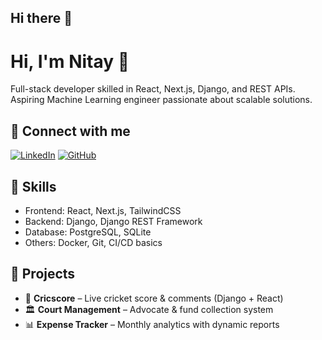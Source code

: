 ## Hi there 👋
# Hi, I'm Nitay 👋
Full-stack developer skilled in React, Next.js, Django, and REST APIs.  
Aspiring Machine Learning engineer passionate about scalable solutions.  

## 🔗 Connect with me
[![LinkedIn](https://img.shields.io/badge/LinkedIn-Profile-blue)](https://www.linkedin.com/in/nitay-das-9b2132221)
[![GitHub](https://img.shields.io/badge/GitHub-Follow-black)](https://github.com/NitayDas)

## 🚀 Skills
- Frontend: React, Next.js, TailwindCSS  
- Backend: Django, Django REST Framework  
- Database: PostgreSQL, SQLite  
- Others: Docker, Git, CI/CD basics  

## 📌 Projects
- 🏏 **Cricscore** – Live cricket score & comments (Django + React)  
- 🏛️ **Court Management** – Advocate & fund collection system  
- 📊 **Expense Tracker** – Monthly analytics with dynamic reports  


<!--
**NitayDas/NitayDas** is a ✨ _special_ ✨ repository because its `README.md` (this file) appears on your GitHub profile.

Here are some ideas to get you started:

- 🔭 I’m currently working on ...
- 🌱 I’m currently learning ...
- 👯 I’m looking to collaborate on ...
- 🤔 I’m looking for help with ...
- 💬 Ask me about ...
- 📫 How to reach me: ...
- 😄 Pronouns: ...
- ⚡ Fun fact: ...
-->
